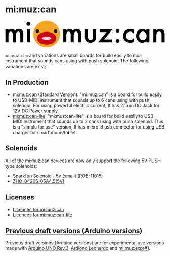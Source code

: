 # mi:muz:can

![mimuz-can logo](./mimuz-can.png)

`mi:muz-can` and variations are small boards for build easily to midi instrument that sounds cans using with push solenoid.
The following variations are exist:

## In Production

- [mi:muz:can (Standard Version)](./mimuz-can): "mi:muz:can" is a board for build easily to USB-MIDI instrument that sounds up to 6 cans using with push solenoid. For using powerful electric current, It has 2.1mm DC Jack for 12V DC Power supply.
- [mi:muz:can-lite](./mimuz-can-lite): "mi:muz:can-lite" is a board for build easily to USB-MIDI instrument that sounds up to 2 cans using with push solenoid. This is a "simple for use" version, It has micro-B usb connector for using USB charger for smartphone/tablet.

## Solenoids

All of the mi:muz:can devices are now only support the following 5V PUSH type solenoids:

- [Sparkfun Solenoid - 5v (small) (ROB-11015)](https://www.sparkfun.com/products/11015)
- [ZHO-0420S-05A4.5(5V)](http://akizukidenshi.com/catalog/g/gP-10761/)

## Licenses

- [Licences for mi:muz:can](./mimuz-can/LICENSE.md)
- [Licences for mi:muz:can-lite](./mimuz-can-lite/LICENSE.md)

## [Previous draft versions (Arduino versions)](./draft)

Previous draft versions (Arduino versions) are for experimental use versions made with [Arduino UNO Rev.3](https://store.arduino.cc/arduino-uno-rev3), [Ardiono Leonardo](https://www.arduino.cc/en/main/arduinoBoardLeonardo) and [mi:muz:expr#1](https://github.com/mimuz/mimuz-avr-core/tree/master/boards/expr1).






